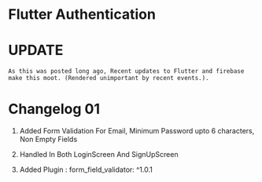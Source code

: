 
# Flutter Authentication

# UPDATE
` As this was posted long ago, Recent updates to Flutter and firebase make this moot. (Rendered unimportant by recent events.). `

# Changelog 01

1. Added Form Validation For Email, Minimum Password upto 6 characters, Non Empty Fields

2. Handled In Both LoginScreen And SignUpScreen

3. Added Plugin : form_field_validator: ^1.0.1
